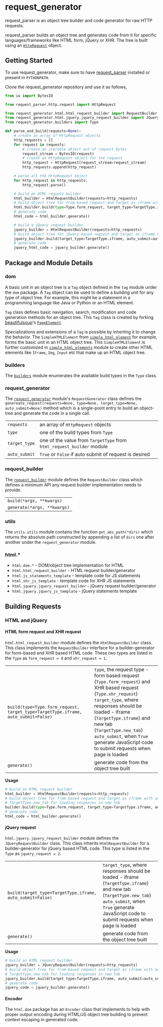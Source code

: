 # request_generator
request_parser is an object tree builder and code generator for raw HTTP requests.  

request_parser builds an object tree and generates code from it for specific languages/frameworks like HTML form, jQuery or XHR. The tree is built using an [`HttpRequest`](https://github.com/wrvenkat/request_parser) object.

## Getting Started
To use request_generator, make sure to have [request_parser](https://github.com/wrvenkat/request_parser) installed or present in `PYTHONPATH`.

Clone the request_generator repository and use it as follows,  
```python
from io import BytesIO

from request_parser.http.request import HttpRequest

from request_generator.html.html_request_builder import RequestBuilder, TargetType
from request_generator.html.jquery.jquery_request_builder import JQueryRequestBuilder
from request_generator.builders import Type

def parse_and_build(requests=None):
    # create an array of HttpRequest objects
    http_requests = []
    for request in requests:
        # create an iterable object out of request bytes
        request_stream = BytesIO(request)
        # create an HttpRequest object for the request
        http_request = HttpRequest(request_stream=request_stream)
        http_requests.append(http_request)

    # parse all the HttpRequest object
    for http_request in http_requests:
        http_request.parse()

    # build an HTML request builder
    html_builder = HtmlRequestBuilder(requests=http_requests)
    # build object tree for from-based request and target as iframe with auto submit to true
    html_builder.build(type=Type.form_request, target_type=TargetType.iframe, auto_submit=auto_submit)
    # generate code
    html_code = html_builder.generate()

    # build a jQuery request builder
    jquery_builder = HtmlRequestBuilder(requests=http_requests)
    # build object tree for jQuery based request and target as iframe with auto submit to true
    jquery_builder.build(target_type=TargetType.iframe, auto_submit=auto_submit)
    # generate code
    jquery_html_code = jquery_builder.generate()
```

## Package and Module Details
### dom
A basic unit in an object tree is a `Tag` object defined in the `tag` module under the `dom` package. A `Tag` object can be used to define a building unit for any type of object tree. For example, this might be a statement in a programming language like Java or Python or an HTML element.  

`Tag` class defines basic navigation, search, modification and code generation methods for an object tree. This `Tag` class is created by forking [beautifulsoup](https://www.crummy.com/software/BeautifulSoup/bs4/doc/)'s [`PageElement`](https://bazaar.launchpad.net/~leonardr/beautifulsoup/bs4/view/head:/bs4/element.py).

Specializations and extensions of a `Tag` is possible by inherting it to change the behavior. The `SimpleHTMLElement` from [`simple_html_element`](https://github.com/wrvenkat/request_generator/blob/master/request_generator/html/dom/simple_html_element.py) for example, forms the basic unit in an HTML object tree. This `SimpleHTMLElement` is further customized in [`simple_html_elements`](https://github.com/wrvenkat/request_generator/blob/master/request_generator/html/dom/simple_html_elements.py) module to create other HTML elements like `IFrame`, `Img`, `Input` etc that make up an HTML object tree.

### builders
The [`builders`](https://github.com/wrvenkat/request_generator/blob/master/request_generator/builders.py) module enumerates the available build types in the `Type` class.

### request_generator
The [`request_generator`](https://github.com/wrvenkat/request_generator/blob/master/request_generator/request_generator.py) module's `RequestGenerator` class defines the `genereate_request(requests=None, type=None, target_type=None, auto_submit=None)` method which is a single-point entry to build an object-tree and generate the code in a single call.  

|     |             |
| ------------- |-------------
|`requests`     | an array of `HttpRequest` objects
|`type`         | one of the build types from `Type`
|`target_type`  | one of the value from `TargetType` from `html_request_builder` module
|`auto_submit`  | `True` or `False` if auto submit of request is desired

### request_builder
The [`request_builder`](https://github.com/wrvenkat/request_generator/blob/master/request_generator/request_builder.py) module defines the `RequestBuilder` class which defines a minimum API any request builder implementation needs to provide.  

|     |
| ------------- |
|`build(*args, **kwargs)`
|`generate(*args, **kwargs)`

### utils
The `utils.utils` module contains the function `get_abs_path(*dirs)` which returns the absolute path constructed by appending a list of `dirs` one after another under the `request_generator` module.

### html.*
* `html.dom.*` - DOM/object tree implementation for HTML
* `html.html_request_builder` - HTML request builder/generator
* `html.js_statements_template` - template code for JS statements
* `html.xhr_js_template` - template code for XHR JS statements
* `html.jquery.jquery_request_builder` - jQuery request builder/generator
* `html.jquery.jquery_js_template` - jQuery statements template

## Building Requests
### HTML and jQuery
#### HTML form request and XHR request
`html.html_request_builder` module defines the `HtmlRequestBuilder` class. This class implements the `RequestBuilder` interface for a builder-generator for form-based and XHR based HTML code. These two types are listed in the `Type` as `form_request = 0` and `xhr_request = 1`.  

|     |             |
| -------------        |-------------
|`build(type=Type.form_request, target_type=TargetType.iframe, auto_submit=False)`             | `type`, the request type - form based request (`Type.form_request`) and XHR based request (`Type.xhr_request`)<br>`target_type`, where responses should be loaded - iframe (`TargetType.iframe`) and new tab (`TargetType.new_tab`)<br>`auto_submit`, when `True` generate JavaScript code to submit requests when page is loaded
|`generate()`      | generate code from the object tree built

**Usage**
```python
# build an HTML request builder
html_builder = HtmlRequestBuilder(requests=http_requests)
# build object tree for from-based request and target as iframe with auto submit to true
# TargetType.new_tab for loading responses in new tab
builder.build(type=Type.form_request, target_type=TargetType.iframe, auto_submit=auto_submit)
# generate code
html_code = html_builder.generate()
```

#### jQuery request
`html.jquery.jquery_request_builder` module defines the `JQueryRequestBuilder` class. This class inherits `HtmlRequestBuilder` for a builder-generator for jQuery based HTML code. This type is listed in the `Type` as `jquery_request = 2`.  

|     |             |
| -------------        |-------------
|`build(target_type=TargetType.iframe, auto_submit=False)`             | `target_type`, where responses should be loaded - iframe (`TargetType.iframe`) and new tab (`TargetType.new_tab`)<br>`auto_submit`, when `True` generate JavaScript code to submit requests when page is loaded
|`generate()`      | generate code from the object tree built

**Usage**
```python
# build an HTML request builder
jquery_builder = JQueryRequestBuilder(requests=http_requests)
# build object tree for from-based request and target as iframe with auto submit to true
# TargetType.new_tab for loading responses in new tab
jquery_builder.build(target_type=TargetType.iframe, auto_submit=auto_submit)
# generate code
jquery_code = jquery_builder.generate()
```

#### Encoder
The `html.dom` package has an `Encoder` class that implements to help with proper output encoding during HTML/JS object tree building to prevent context escaping in generated code.